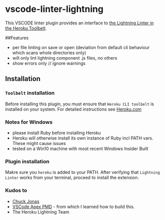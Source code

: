 vscode-linter-lightning
=========================

This VSCODE linter plugin provides
an interface to [the Lightning Linter in the Heroku Toolbelt](https://developer.salesforce.com/docs/atlas.en-us.lightning.meta/lightning/cli_intro.htm).

##Features
- per file linting on save or open (deviation from default cli behaviour which scans whole directories only)
- will only lint lightning component .js files, no others
- show errors only // ignore warnings

## Installation
### `Toolbelt` installation
Before installing this plugin, you must ensure that `Heroku CLI toolbelt` is installed on your
system. For detailed instructions see [Heroku.com](https://devcenter.heroku.com/articles/heroku-cli)

### Notes for Windows
- please install Ruby before installing Heroku
- Heroku will otherwise install its own instance of Ruby incl PATH vars. These might cause issues
- tested on a Win10 machine with most recent Windows Insider Built

### Plugin installation

Makre sure you `heroku` is added to your PATH. After verifying that `Lightning Linter` works from your terminal, proceed to install the extension. 


### Kudos to
- [Chuck Jonas](https://github.com/ChuckJonas) 
- [VSCode Apex PMD](https://github.com/ChuckJonas/vscode-apex-pmd) - from which I learned how to build this. 
- The Heroku Lightning Team
